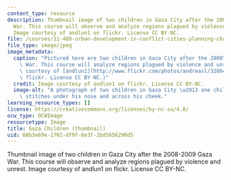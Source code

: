 ```yaml
---
content_type: resource
description: Thumbnail image of two children in Gaza City after the 2008-2009 Gaza
  War. This course will observe and analyze regions plagued by violence and unrest.
  Image courtesy of andlun1 on flickr. License CC BY-NC.
file: /courses/11-488-urban-development-in-conflict-cities-planning-challenges-and-policy-innovations-fall-2015/08b3e69e1702df9f6e3f2bd5656290d5_11-488f15-th.jpg
file_type: image/jpeg
image_metadata:
  caption: "Pictured here are two children in Gaza City after the 2008\u20132009 Gaza\
    \ War. This course will analyze regions plagued by violence and unrest. (Image\
    \ courtesy of [andlun1](http://www.flickr.com/photos/andreasl/3286467903/) on\
    \ flickr. License CC BY-NC.)"
  credit: Image courtesy of andlun1 on flickr. License CC BY-NC.
  image-alt: "A photograph of two children in Gaza City \u2013 one child has visible\
    \ stitches under his nose and across his cheek."
learning_resource_types: []
license: https://creativecommons.org/licenses/by-nc-sa/4.0/
ocw_type: OCWImage
resourcetype: Image
title: Gaza Children (thumbnail)
uid: 08b3e69e-1702-df9f-6e3f-2bd5656290d5
---
```

Thumbnail image of two children in Gaza City after the 2008-2009 Gaza War. This course will observe and analyze regions plagued by violence and unrest. Image courtesy of andlun1 on flickr. License CC BY-NC.
